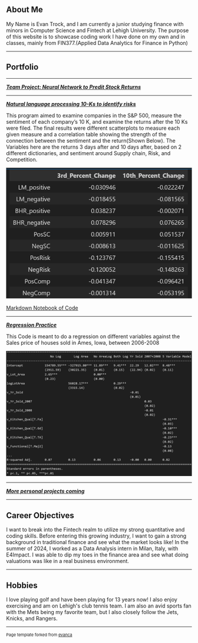 ## About Me

My Name is Evan Trock, and I am currently a junior studying finance with minors in Computer Science and Fintech at Lehigh University. The purpose of this website is to showcase coding work I have done on my own and in classes, mainly from FIN377.(Applied Data Analytics for Finance in Python)

---

## Portfolio

---

_**[Team Project: Neural Network to Predit Stock Returns](https://asset-test-dash.streamlit.app)**_

---

_**[Natural language processing 10-Ks to identify risks](Report/report.md)**_

This program aimed to examine companies in the S&P 500, measure the sentiment of each company’s 10 K, and examine the returns after the 10 Ks were filed. The final results were different scatterplots to measure each given measure and a correlation table showing the strength of the connection between the sentiment and the return(Shown Below). The Variables here are the returns 3 days after and 10 days after, based on 2 different dictionaries, and sentiment around Supply chain, Risk, and Competition.

<img src="Report/image.png?raw=true"/>

[Markdown Notebook of Code](Report/build_sample.md)

---

_**[Regression Practice](regression/regression.md)**_

This Code is meant to do a regression on different variables against the Sales price of houses sold in Ames, Iowa, between 2006-2008

<img src="images/image.png?raw=true"/>


---

_**[More personal projects coming](/pdf/sample_presentation.pdf)**_


---

## Career Objectives

I want to break into the Fintech realm to utilize my strong quantitative and coding skills. Before entering this growing industry, I want to gain a strong background in traditional finance and see what the market looks like! In the summer of 2024, I worked as a Data Analysis intern in Milan, Italy, with E4Impact. I was able to dip my toes in the finance area and see what doing valuations was like in a real business environment.

---

## Hobbies

I love playing golf and have been playing for 13 years now! I also enjoy exercising and am on Lehigh's club tennis team. I am also an avid sports fan with the Mets being my favorite team, but I also closely follow the Jets, Knicks, and Rangers.

---
<p style="font-size:11px">Page template forked from <a href="https://github.com/evanca/quick-portfolio">evanca</a></p>
<!-- Remove above link if you don't want to attibute -->
